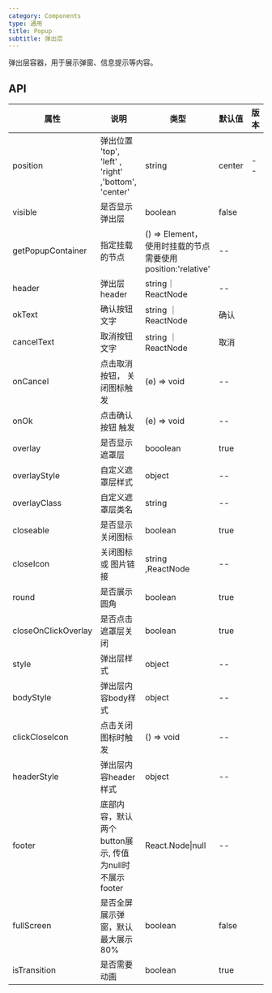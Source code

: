 ```yaml
---
category: Components
type: 通用
title: Popup
subtitle: 弹出层
---
```


弹出层容器，用于展示弹窗、信息提示等内容。

## API

| 属性 | 说明 | 类型 | 默认值 | 版本 |
| --- | --- | --- | --- | --- |
|position	| 弹出位置	'top', 'left' , 'right' ,'bottom', 'center'	|string| center |--|
|visible	|是否显示弹出层| boolean	| false|  |
|getPopupContainer |	指定挂载的节点|	() => Element， 使用时挂载的节点需要使用position:'relative'|--|	  |
|header	|弹出层header|	string｜ReactNode	|--|  |
|okText|	确认按钮文字|	string ｜ReactNode|	确认|  |
|cancelText	|取消按钮文字	|string ｜ReactNode	|取消|  |
|onCancel|	点击取消按钮， 关闭图标触发	|(e) => void|	--|  |
|onOk	|点击确认按钮 触发	|(e) => void	|--|  |
|overlay	|是否显示遮罩层	|booolean	|true|  |
|overlayStyle|	自定义遮罩层样式|	object|	--|  |
|overlayClass	|自定义遮罩层类名|	string|	--|  |
|closeable|	是否显示关闭图标|	boolean	|true|  |
|closeIcon|	关闭图标 或 图片链接	|string	,ReactNode|	--|  |
|round |	是否展示圆角 |	boolean	| true |  |
| closeOnClickOverlay |	是否点击遮罩层关闭 |	boolean	|true|  |
|style|	弹出层样式|	object|	--|  |
|bodyStyle|	弹出层内容body样式|	object|	--|  |
|clickCloseIcon |	点击关闭图标时触发	|() => void |	--|  |
|headerStyle|	弹出层内容header样式|	object|	--|  |
|footer|底部内容，默认两个button展示, 传值为null时不展示footer|React.Node\|null|--||
|fullScreen|是否全屏展示弹窗，默认最大展示80%|boolean|false||
|isTransition|是否需要动画|boolean|true||